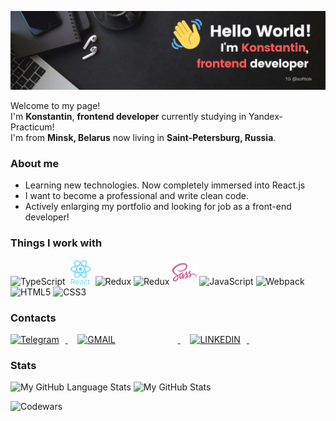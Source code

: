 ![Alt text](./hello-world.jpg/?raw=true "Title")

<p>Welcome to my page! <br /> I'm <b>Konstantin</b>, <b>frontend developer</b> currently studying in Yandex-Practicum! </br> I'm from <b> Minsk, Belarus</b> now living in <b>Saint-Petersburg, Russia</b>. </p>

<h3>About me</h3>

- Learning new technologies. Now completely immersed into React.js
- I want to become a professional and write clean code.
- Actively enlarging my portfolio and looking for job as a front-end developer!


<h3>Things I work with</h3>

<div >
  <img  alt="TypeScript" width="40px" src="https://upload.wikimedia.org/wikipedia/commons/thumb/4/4c/Typescript_logo_2020.svg/1024px-Typescript_logo_2020.svg.png?20221110153201" />
<img  alt="React" width="40px" src="https://raw.githubusercontent.com/devicons/devicon/master/icons/react/react-original-wordmark.svg"  />
  <img  alt="Redux" width="40px" src="https://cdn.worldvectorlogo.com/logos/redux.svg" />
    <img  alt="Redux" width="40px" src="https://cdn.worldvectorlogo.com/logos/mobx.svg" />
  <img  alt="SASS/SCSS" width="40px" src="https://raw.githubusercontent.com/devicons/devicon/master/icons/sass/sass-original.svg" />
  <img  alt="JavaScript" width="40px" src="https://cdn.jsdelivr.net/gh/devicons/devicon/icons/javascript/javascript-original.svg" />
  
  <img  alt="Webpack" width="40px" src="https://www.vectorlogo.zone/logos/js_webpack/js_webpack-icon.svg" />
  <img alt="HTML5" width="40px" src="https://cdn.jsdelivr.net/gh/devicons/devicon/icons/html5/html5-original.svg" />
  <img alt="CSS3" width="40px" src="https://cdn.jsdelivr.net/gh/devicons/devicon/icons/css3/css3-original.svg" />
</div>

<h3>Contacts</h3>

<p>
<a href="https://t.me/softlolx" target="_blank"> <img src="https://upload.wikimedia.org/wikipedia/commons/8/82/Telegram_logo.svg" alt="Telegram" width="45" height="45" style="padding-right:10px;"/> </a> &nbsp; &nbsp;
<a href="mailto:softlolx@gmail.com" target="_blank"> <img src="https://upload.wikimedia.org/wikipedia/commons/7/7e/Gmail_icon_%282020%29.svg" alt="GMAIL" width="45" height="45" style="padding-right: 100px;"/> </a>  &nbsp; &nbsp;
<a href="https://www.linkedin.com/in/softlolx/" target="_blank"> <img src="https://upload.wikimedia.org/wikipedia/commons/8/81/LinkedIn_icon.svg" alt="LINKEDIN" width="45" height="45" style="padding-right:10px;"/> </a> &nbsp; &nbsp;
</p>


<h3 align="left">Stats</h3>

<div >

 ![My GitHub Language Stats](https://github-readme-stats.vercel.app/api/top-langs/?username=softlolx&langs_count=5&theme=tokyonight)
 ![My GitHub Stats](https://github-readme-stats.vercel.app/api/?username=softlolx&count_private=true&theme=tokyonight&showicons=true)

 </div>

 
 ![Codewars](https://github.r2v.ch/codewars?user=softlolx&theme=dark)
  

